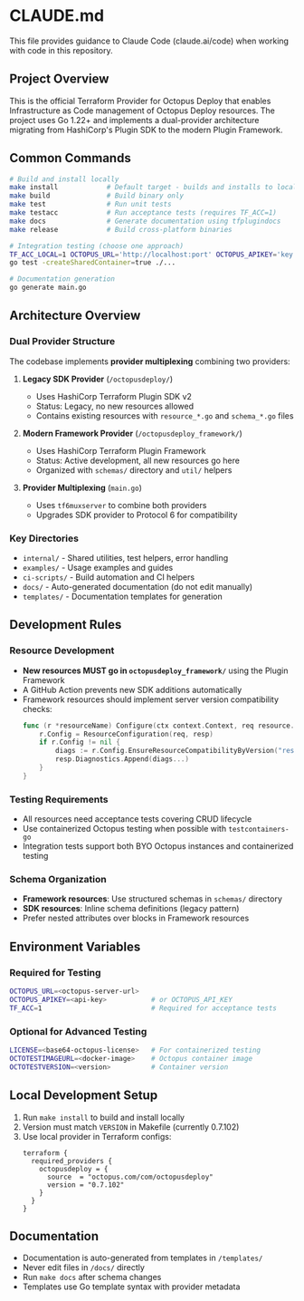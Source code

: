 # CLAUDE.md

This file provides guidance to Claude Code (claude.ai/code) when working with code in this repository.

## Project Overview

This is the official Terraform Provider for Octopus Deploy that enables Infrastructure as Code management of Octopus Deploy resources. The project uses Go 1.22+ and implements a dual-provider architecture migrating from HashiCorp's Plugin SDK to the modern Plugin Framework.

## Common Commands

```bash
# Build and install locally
make install            # Default target - builds and installs to local Terraform plugins directory
make build              # Build binary only
make test               # Run unit tests
make testacc            # Run acceptance tests (requires TF_ACC=1)
make docs               # Generate documentation using tfplugindocs
make release            # Build cross-platform binaries

# Integration testing (choose one approach)
TF_ACC_LOCAL=1 OCTOPUS_URL='http://localhost:port' OCTOPUS_APIKEY='key' go test ./...
go test -createSharedContainer=true ./...

# Documentation generation
go generate main.go
```

## Architecture Overview

### Dual Provider Structure

The codebase implements **provider multiplexing** combining two providers:

1. **Legacy SDK Provider** (`/octopusdeploy/`)
   - Uses HashiCorp Terraform Plugin SDK v2
   - Status: Legacy, no new resources allowed
   - Contains existing resources with `resource_*.go` and `schema_*.go` files

2. **Modern Framework Provider** (`/octopusdeploy_framework/`)
   - Uses HashiCorp Terraform Plugin Framework
   - Status: Active development, all new resources go here
   - Organized with `schemas/` directory and `util/` helpers

3. **Provider Multiplexing** (`main.go`)
   - Uses `tf6muxserver` to combine both providers
   - Upgrades SDK provider to Protocol 6 for compatibility

### Key Directories

- `internal/` - Shared utilities, test helpers, error handling
- `examples/` - Usage examples and guides  
- `ci-scripts/` - Build automation and CI helpers
- `docs/` - Auto-generated documentation (do not edit manually)
- `templates/` - Documentation templates for generation

## Development Rules

### Resource Development
- **New resources MUST go in `octopusdeploy_framework/`** using the Plugin Framework
- A GitHub Action prevents new SDK additions automatically
- Framework resources should implement server version compatibility checks:
  ```go
  func (r *resourceName) Configure(ctx context.Context, req resource.ConfigureRequest, resp *resource.ConfigureResponse) {
      r.Config = ResourceConfiguration(req, resp)
      if r.Config != nil {
          diags := r.Config.EnsureResourceCompatibilityByVersion("resourceName", "2025.1")
          resp.Diagnostics.Append(diags...)
      }
  }
  ```

### Testing Requirements
- All resources need acceptance tests covering CRUD lifecycle
- Use containerized Octopus testing when possible with `testcontainers-go`
- Integration tests support both BYO Octopus instances and containerized testing

### Schema Organization
- **Framework resources**: Use structured schemas in `schemas/` directory
- **SDK resources**: Inline schema definitions (legacy pattern)
- Prefer nested attributes over blocks in Framework resources

## Environment Variables

### Required for Testing
```bash
OCTOPUS_URL=<octopus-server-url>
OCTOPUS_APIKEY=<api-key>           # or OCTOPUS_API_KEY
TF_ACC=1                           # Required for acceptance tests
```

### Optional for Advanced Testing
```bash
LICENSE=<base64-octopus-license>   # For containerized testing
OCTOTESTIMAGEURL=<docker-image>    # Octopus container image
OCTOTESTVERSION=<version>          # Container version
```

## Local Development Setup

1. Run `make install` to build and install locally
2. Version must match `VERSION` in Makefile (currently 0.7.102)
3. Use local provider in Terraform configs:
   ```hcl
   terraform {
     required_providers {
       octopusdeploy = {
         source  = "octopus.com/com/octopusdeploy"
         version = "0.7.102"
       }
     }
   }
   ```

## Documentation

- Documentation is auto-generated from templates in `/templates/`
- Never edit files in `/docs/` directly
- Run `make docs` after schema changes
- Templates use Go template syntax with provider metadata
